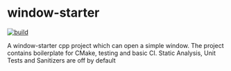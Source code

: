 # window-starter
[![build](https://github.com/McMassiveNZ/window-starter/actions/workflows/ci.yml/badge.svg)](https://github.com/McMassiveNZ/window-starter/actions/workflows/ci.yml)

A window-starter cpp project which can open a simple window. The project contains boilerplate for CMake, testing and basic CI. Static Analysis, Unit Tests and Sanitizers are off by default
